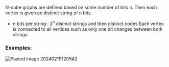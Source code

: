 N-cube graphs are defined based on some number of bits n. Then each vertex is given an distinct string of n bits. 
+ n bits per string : $2^n$ distinct strings and then distinct nodes
Each vertex is connected to all vertices such as only one bit changes between both strings: 
### Examples: 
![Pasted image 20240219120942](../99%20-%20Meta/0.%20Attachments/Pasted%20image%2020240219120942.png)
